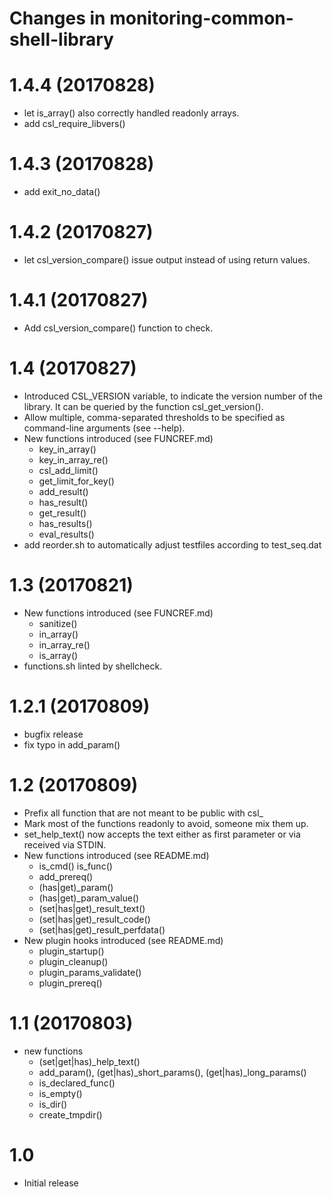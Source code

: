 # Changes in monitoring-common-shell-library

# 1.4.4 (20170828)

* let is\_array() also correctly handled readonly arrays.
* add csl_require_libvers()

# 1.4.3 (20170828)

* add exit\_no\_data()

# 1.4.2 (20170827)

* let csl\_version\_compare() issue output instead of using return values.

# 1.4.1 (20170827)

* Add csl\_version\_compare() function to check.

# 1.4 (20170827)

* Introduced CSL\_VERSION variable, to indicate the version number of the
  library. It can be queried by the function csl\_get\_version().
* Allow multiple, comma-separated thresholds to be specified as command-line
  arguments (see --help).
* New functions introduced (see FUNCREF.md)
    * key\_in\_array()
    * key\_in\_array\_re()
    * csl\_add\_limit()
    * get\_limit\_for\_key()
    * add\_result()
    * has\_result()
    * get\_result()
    * has\_results()
    * eval\_results()
* add reorder.sh to automatically adjust testfiles according to test\_seq.dat

# 1.3 (20170821)

* New functions introduced (see FUNCREF.md)
    * sanitize()
    * in\_array()
    * in\_array\_re()
    * is\_array()
* functions.sh linted by shellcheck.

# 1.2.1 (20170809)

* bugfix release
* fix typo in add\_param()

# 1.2 (20170809)

* Prefix all function that are not meant to be public with csl\_
* Mark most of the functions readonly to avoid, someone mix them up.
* set\_help\_text() now accepts the text either as first parameter or via received via STDIN.
* New functions introduced (see README.md)
    * is\_cmd() is\_func()
    * add\_prereq()
    * (has|get)\_param()
    * (has|get)\_param\_value()
    * (set|has|get)\_result\_text()
    * (set|has|get)\_result\_code()
    * (set|has|get)\_result\_perfdata()
* New plugin hooks introduced (see README.md)
    * plugin\_startup()
    * plugin\_cleanup()
    * plugin\_params\_validate()
    * plugin\_prereq()

# 1.1 (20170803)

* new functions
    * (set|get|has)\_help\_text()
    * add\_param(), (get|has)\_short\_params(), (get|has)\_long\_params()
    * is\_declared\_func()
    * is\_empty()
    * is\_dir()
    * create\_tmpdir()

# 1.0

* Initial release
